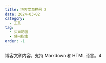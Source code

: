 ```yaml
---
title: 博客文章样例 2
date: 2024-03-02
category:
  - 工具
tag:
  - 页面配置
  - 使用指南
order: -1
---
```


博客文章内容，支持 Markdown 和 HTML 语言。4
